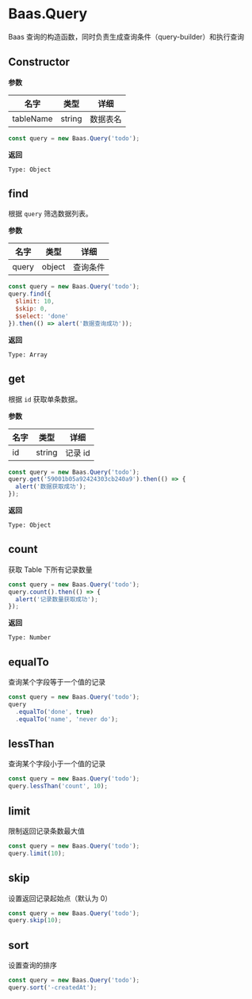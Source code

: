 # Baas.Query

Baas 查询的构造函数，同时负责生成查询条件（query-builder）和执行查询

## Constructor

**参数**

| 名字 | 类型 | 详细 |
| ---- | ---- | ------ |
| tableName | string | 数据表名 |

```js
const query = new Baas.Query('todo');
```

**返回**

`Type: Object`

## find

根据 `query` 筛选数据列表。

**参数**

| 名字 | 类型 | 详细 |
| ---- | ---- | ------ |
| query | object | 查询条件 |

```js
const query = new Baas.Query('todo');
query.find({
  $limit: 10,
  $skip: 0,
  $select: 'done'
}).then(() => alert('数据查询成功'));
```

**返回**

`Type: Array`

## get

根据 `id` 获取单条数据。

**参数**

| 名字 | 类型 | 详细 |
| ---- | ---- | ------ |
| id | string | 记录 id |

```js
const query = new Baas.Query('todo');
query.get('59001b05a92424303cb240a9').then(() => {
  alert('数据获取成功');
});
```

**返回**

`Type: Object`

## count

获取 Table 下所有记录数量

```js
const query = new Baas.Query('todo');
query.count().then(() => {
  alert('记录数量获取成功');
});
```

**返回**

`Type: Number`

## equalTo

查询某个字段等于一个值的记录

```js
const query = new Baas.Query('todo');
query
  .equalTo('done', true)
  .equalTo('name', 'never do');
```

## lessThan

查询某个字段小于一个值的记录

```js
const query = new Baas.Query('todo');
query.lessThan('count', 10);
```

## limit

限制返回记录条数最大值

```js
const query = new Baas.Query('todo');
query.limit(10);
```

## skip

设置返回记录起始点（默认为 0）

```js
const query = new Baas.Query('todo');
query.skip(10);
```

## sort

设置查询的排序

```js
const query = new Baas.Query('todo');
query.sort('-createdAt');
```

